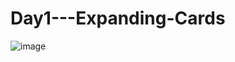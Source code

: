 # Day1---Expanding-Cards

![image](https://user-images.githubusercontent.com/37786416/219365823-2d984b3b-9af0-4468-bc03-258b10f7a34f.png)
